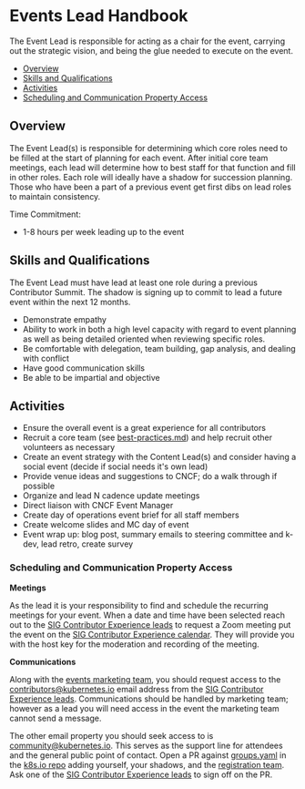 # Events Lead Handbook

The Event Lead is responsible for acting as a chair for the event, carrying out
the strategic vision, and being the glue needed to execute on the event.

- [Overview](#overview)
- [Skills and Qualifications](#skills-and-qualifications)
- [Activities](#activities)
- [Scheduling and Communication Property Access](#scheduling-and-communication-property-access)

## Overview

The Event Lead(s) is responsible for determining which core roles need to be
filled at the start of planning for each event. After initial core team meetings,
each lead will determine how to best staff for that function and fill in other
roles. Each role will ideally have a shadow for succession planning. Those who
have been a part of a previous event get first dibs on lead roles to maintain
consistency.

Time Commitment:
- 1-8 hours per week leading up to the event

## Skills and Qualifications

The Event Lead must have lead at least one role during a previous Contributor
Summit. The shadow is signing up to commit to lead a future event within the
next 12 months.

- Demonstrate empathy
- Ability to work in both a high level capacity with regard to event planning as
  well as being detailed oriented when reviewing specific roles.
- Be comfortable with delegation, team building, gap analysis, and dealing with
  conflict
- Have good communication skills
- Be able to be impartial and objective

## Activities

- Ensure the overall event is a great experience for all contributors
- Recruit a core team (see [best-practices.md]) and help recruit other volunteers
  as necessary
- Create an event strategy with the Content Lead(s) and consider having a social
  event (decide if social needs it's own lead)
- Provide venue ideas and suggestions to CNCF; do a walk through if possible
- Organize and lead N cadence update meetings
- Direct liaison with CNCF Event Manager
- Create day of operations event brief for all staff members
- Create welcome slides and MC day of event
- Event wrap up: blog post, summary emails to steering committee and k-dev, lead
  retro, create survey


### Scheduling and Communication Property Access

**Meetings**

As the lead it is your responsibility to find and schedule the recurring
meetings for your event. When a date and time have been selected reach out to
the [SIG Contributor Experience leads] to request a Zoom meeting put the event on
the [SIG Contributor Experience calendar]. They will provide you with the host
key for the moderation and recording of the meeting.

**Communications**

Along with the [events marketing team], you should request access to the
contributors@kubernetes.io email address from the [SIG Contributor Experience
leads]. Communications should be handled by marketing team; however as a lead
you will need access in the event the marketing team cannot send a message.

The other email property you should seek access to is community@kubernetes.io.
This serves as the support line for attendees and the general public point of
contact. Open a PR against [groups.yaml] in the [k8s.io repo] adding yourself,
your shadows, and the [registration team]. Ask one of the [SIG Contributor
Experience leads] to sign off on the PR.


[best-practices.md]: ./best-practices.md
[SIG Contributor Experience leads]: /sig-contributor-experience/README.md#leadership
[SIG Contributor Experience calendar]: https://calendar.google.com/calendar/embed?src=c8bafef04s12ra0gkqql6fchjc%40group.calendar.google.com&ctz=America%2FDetroit
[events marketing team]: ./marketing/README.md
[groups.yaml]: https://git.k8s.io/k8s.io/groups/groups.yaml
[k8s.io repo]: https://git.k8s.io/k8s.io
[registration team]: ./registration/README.md